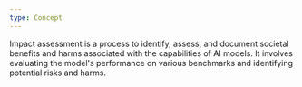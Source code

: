 ```yaml
---
type: Concept
---
```


Impact assessment is a process to identify, assess, and document societal benefits and harms associated with the capabilities of AI models. It involves evaluating the model's performance on various benchmarks and identifying potential risks and harms.